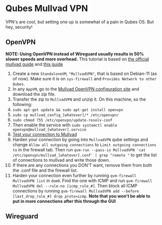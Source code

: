 # Qubes Mullvad VPN
VPN's are cool, but setting one up is somewhat of a pain in Qubes OS. But hey, security!

## OpenVPN
**NOTE: Using OpenVPN instead of Wireguard usually results in 50% slower speeds and more overhead.**
This tutorial is based on [the official mullvad guide](https://mullvad.net/en/help/qubes-os-4-and-mullvad-vpn/) and [this guide](https://micahflee.com/2019/11/using-mullvad-in-qubes/) 

1. Create a new `StandaloneVM`, `"MullvadVPN"`, that is based on Debian-11 (as of now). Make sure it is on `sys-firewall` and `Provides Network to other Qubes`. 
2. In any `AppVM`, go to the [Mullvad OpenVPN configuration site](https://mullvad.net/en/account/#/openvpn-config) and download the zip file.
3. Transfer the zip to `MullvadVPN` and unzip it. On this machine, so the following:
4. `sudo apt-get update && sudo apt-get install openvpn`
5. `sudo cp mullvad_config_[whatever]/* /etc/openvpn/`
6. `sudo chmod 755 /etc/openvpn/update-resolv-conf`
7. Then enable the service with `sudo systemctl enable openvpn@mullvad_[whatever].service`
8. [Test your connection to Mullvad](https://mullvad.net/en/check/)
9. Harden your connection by going into `MullvadVPN` qube settings and change `Allow all outgoing connections` to `Limit outgoing connections to` in the firewall tab. Then run `qvm-run --pass-io MullvadVPN 'cat /etc/openvpn/mullvad_[whatever].conf' | grep "remote "` to get the list of connections to mullvad and write those down.
10. If there are any connections you DON'T want, remove them from both the .conf file and the firewall list. 
11. Harden your connection even further by running `qvm-firewall MullvadVPN list` in `dom0`. Find the one with ICMP and run `qvm-firewall MullvadVPN del --rule-no [icmp_rule_#]`. Then block all ICMP connections by running `qvm-firewall MullvadVPN add --before [last_drop_rule_#] drop proto=icmp`. **Note that you won't be able to put in more connections after this through the GUI**


## Wireguard

